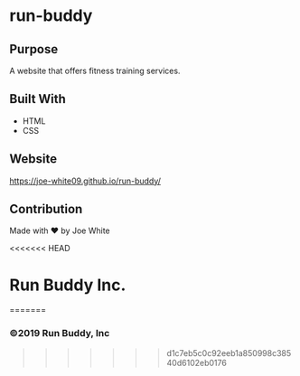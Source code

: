 # run-buddy

## Purpose
A website that offers fitness training services.

## Built With
* HTML
* CSS

## Website
https://joe-white09.github.io/run-buddy/

## Contribution
Made with ❤️ by Joe White

<<<<<<< HEAD
# Run Buddy Inc.
=======
### ©️2019 Run Buddy, Inc
>>>>>>> d1c7eb5c0c92eeb1a850998c38540d6102eb0176

